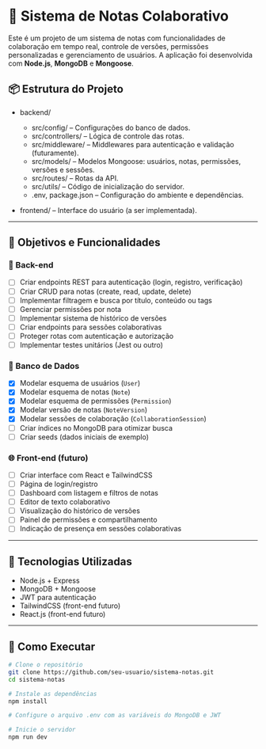 # 📝 Sistema de Notas Colaborativo

Este é um projeto de um sistema de notas com funcionalidades de colaboração em tempo real, controle de versões, permissões personalizadas e gerenciamento de usuários. A aplicação foi desenvolvida com **Node.js**, **MongoDB** e **Mongoose**.

## 📦 Estrutura do Projeto

- backend/
  - src/config/ – Configurações do banco de dados.
  - src/controllers/ – Lógica de controle das rotas.
  - src/middleware/ – Middlewares para autenticação e validação (futuramente).
  - src/models/ – Modelos Mongoose: usuários, notas, permissões, versões e sessões.
  - src/routes/ – Rotas da API.
  - src/utils/ – Código de inicialização do servidor.
  - .env, package.json – Configuração do ambiente e dependências.

- frontend/ – Interface do usuário (a ser implementada).

---

## 🚀 Objetivos e Funcionalidades

### 🔧 Back-end

- [ ] Criar endpoints REST para autenticação (login, registro, verificação)
- [ ] Criar CRUD para notas (create, read, update, delete)
- [ ] Implementar filtragem e busca por título, conteúdo ou tags
- [ ] Gerenciar permissões por nota
- [ ] Implementar sistema de histórico de versões
- [ ] Criar endpoints para sessões colaborativas
- [ ] Proteger rotas com autenticação e autorização
- [ ] Implementar testes unitários (Jest ou outro)

### 💾 Banco de Dados

- [x] Modelar esquema de usuários (`User`)
- [x] Modelar esquema de notas (`Note`)
- [x] Modelar esquema de permissões (`Permission`)
- [x] Modelar versão de notas (`NoteVersion`)
- [x] Modelar sessões de colaboração (`CollaborationSession`)
- [ ] Criar índices no MongoDB para otimizar busca
- [ ] Criar seeds (dados iniciais de exemplo)

### 🌐 Front-end (futuro)

- [ ] Criar interface com React e TailwindCSS
- [ ] Página de login/registro
- [ ] Dashboard com listagem e filtros de notas
- [ ] Editor de texto colaborativo
- [ ] Visualização do histórico de versões
- [ ] Painel de permissões e compartilhamento
- [ ] Indicação de presença em sessões colaborativas

---

## 🧠 Tecnologias Utilizadas

- Node.js + Express
- MongoDB + Mongoose
- JWT para autenticação
- TailwindCSS (front-end futuro)
- React.js (front-end futuro)

---

## 📌 Como Executar

```bash
# Clone o repositório
git clone https://github.com/seu-usuario/sistema-notas.git
cd sistema-notas

# Instale as dependências
npm install

# Configure o arquivo .env com as variáveis do MongoDB e JWT

# Inicie o servidor
npm run dev
